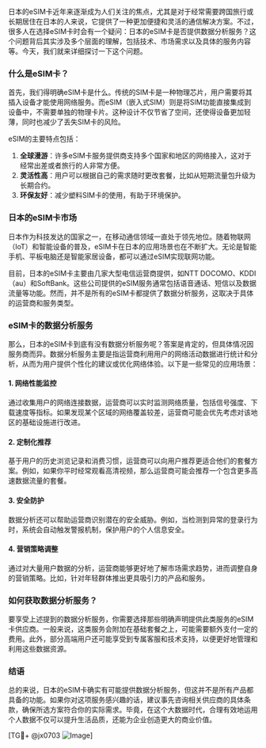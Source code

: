 日本的eSIM卡近年来逐渐成为人们关注的焦点，尤其是对于经常需要跨国旅行或长期居住在日本的人来说，它提供了一种更加便捷和灵活的通信解决方案。不过，很多人在选择eSIM卡时会有一个疑问：日本的eSIM卡是否提供数据分析服务？这个问题背后其实涉及多个层面的理解，包括技术、市场需求以及具体的服务内容等。今天，我们就来详细探讨一下这个问题。

### 什么是eSIM卡？

首先，我们得明确eSIM卡是什么。传统的SIM卡是一种物理芯片，用户需要将其插入设备才能使用网络服务。而eSIM（嵌入式SIM）则是将SIM功能直接集成到设备中，不需要单独的物理卡片。这种设计不仅节省了空间，还使得设备更加轻薄，同时也减少了丢失SIM卡的风险。

eSIM的主要特点包括：

1. **全球漫游**：许多eSIM卡服务提供商支持多个国家和地区的网络接入，这对于经常出差或者旅行的人非常方便。
2. **灵活性高**：用户可以根据自己的需求随时更改套餐，比如从短期流量包升级为长期合约。
3. **环保友好**：减少塑料SIM卡的使用，有助于环境保护。

### 日本的eSIM卡市场

日本作为科技发达的国家之一，在移动通信领域一直处于领先地位。随着物联网（IoT）和智能设备的普及，eSIM卡在日本的应用场景也在不断扩大。无论是智能手机、平板电脑还是智能家居设备，都可以通过eSIM实现联网功能。

目前，日本的eSIM卡主要由几家大型电信运营商提供，如NTT DOCOMO、KDDI（au）和SoftBank。这些公司提供的eSIM服务通常包括语音通话、短信以及数据流量等功能。然而，并不是所有的eSIM卡都提供了数据分析服务，这取决于具体的运营商和服务类型。

### eSIM卡的数据分析服务

那么，日本的eSIM卡到底有没有数据分析服务呢？答案是肯定的，但具体情况因服务商而异。数据分析服务主要是指运营商利用用户的网络活动数据进行统计和分析，从而为用户提供个性化的建议或优化网络体验。以下是一些常见的应用场景：

#### 1. 网络性能监控
通过收集用户的网络连接数据，运营商可以实时监测网络质量，包括信号强度、下载速度等指标。如果发现某个区域的网络覆盖较差，运营商可能会优先考虑对该地区的基础设施进行改进。

#### 2. 定制化推荐
基于用户的历史浏览记录和消费习惯，运营商可以向用户推荐更适合他们的套餐方案。例如，如果你平时经常观看高清视频，那么运营商可能会推荐一个包含更多高速数据流量的套餐。

#### 3. 安全防护
数据分析还可以帮助运营商识别潜在的安全威胁。例如，当检测到异常的登录行为时，系统会自动触发警报机制，保护用户的个人信息安全。

#### 4. 营销策略调整
通过对大量用户数据的分析，运营商能够更好地了解市场需求趋势，进而调整自身的营销策略。比如，针对年轻群体推出更具吸引力的产品和服务。

### 如何获取数据分析服务？

要享受上述提到的数据分析服务，你需要选择那些明确声明提供此类服务的eSIM卡供应商。一般来说，这类服务会附加在基础套餐之上，可能需要额外支付一定的费用。此外，部分高端用户还可能享受到专属客服和技术支持，以便更好地管理和利用这些数据资源。

### 结语

总的来说，日本的eSIM卡确实有可能提供数据分析服务，但这并不是所有产品都具备的功能。如果你对这项服务感兴趣的话，建议事先咨询相关供应商的具体条款，确保所选方案符合你的实际需求。毕竟，在这个大数据时代，合理有效地运用个人数据不仅可以提升生活品质，还能为企业创造更大的商业价值。

[TG💪+ @jx0703 ![Image](https://github.com/user-attachments/assets/dbca1d08-cadb-493c-b0ec-ad6f7a83f270)]